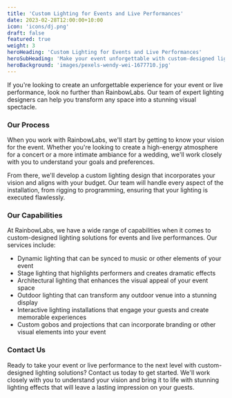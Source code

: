 ```yaml
---
title: 'Custom Lighting for Events and Live Performances'
date: 2023-02-28T12:00:00+10:00
icon: 'icons/dj.png'
draft: false
featured: true
weight: 3
heroHeading: 'Custom Lighting for Events and Live Performances'
heroSubHeading: 'Make your event unforgettable with custom-designed lighting solutions'
heroBackground: 'images/pexels-wendy-wei-1677710.jpg'
---
```


If you're looking to create an unforgettable experience for your event or live performance, look no further than RainbowLabs. Our team of expert lighting designers can help you transform any space into a stunning visual spectacle.

### Our Process

When you work with RainbowLabs, we'll start by getting to know your vision for the event. Whether you're looking to create a high-energy atmosphere for a concert or a more intimate ambiance for a wedding, we'll work closely with you to understand your goals and preferences.

From there, we'll develop a custom lighting design that incorporates your vision and aligns with your budget. Our team will handle every aspect of the installation, from rigging to programming, ensuring that your lighting is executed flawlessly.

### Our Capabilities

At RainbowLabs, we have a wide range of capabilities when it comes to custom-designed lighting solutions for events and live performances. Our services include:

- Dynamic lighting that can be synced to music or other elements of your event
- Stage lighting that highlights performers and creates dramatic effects
- Architectural lighting that enhances the visual appeal of your event space
- Outdoor lighting that can transform any outdoor venue into a stunning display
- Interactive lighting installations that engage your guests and create memorable experiences
- Custom gobos and projections that can incorporate branding or other visual elements into your event

### Contact Us

Ready to take your event or live performance to the next level with custom-designed lighting solutions? Contact us today to get started. We'll work closely with you to understand your vision and bring it to life with stunning lighting effects that will leave a lasting impression on your guests.

